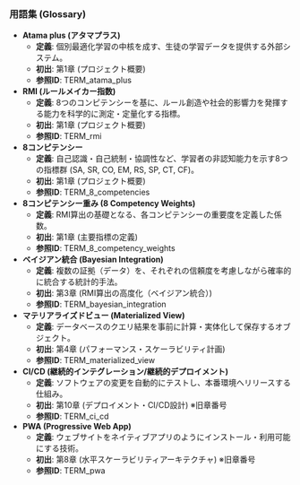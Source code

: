 ### **用語集 (Glossary)**

* **Atama plus (アタマプラス)**  
  * **定義**: 個別最適化学習の中核を成す、生徒の学習データを提供する外部システム。  
  * **初出**: 第1章 (プロジェクト概要)  
  * **参照ID**: TERM\_atama\_plus  
* **RMI (ルールメイカー指数)**  
  * **定義**: 8つのコンピテンシーを基に、ルール創造や社会的影響力を発揮する能力を科学的に測定・定量化する指標。  
  * **初出**: 第1章 (プロジェクト概要)  
  * **参照ID**: TERM\_rmi  
* **8コンピテンシー**  
  * **定義**: 自己認識・自己統制・協調性など、学習者の非認知能力を示す8つの指標群 (SA, SR, CO, EM, RS, SP, CT, CF)。  
  * **初出**: 第1章 (プロジェクト概要)  
  * **参照ID**: TERM\_8\_competencies  
* **8コンピテンシー重み (8 Competency Weights)**  
  * **定義**: RMI算出の基礎となる、各コンピテンシーの重要度を定義した係数。  
  * **初出**: 第1章 (主要指標の定義)  
  * **参照ID**: TERM\_8\_competency\_weights  
* **ベイジアン統合 (Bayesian Integration)**  
  * **定義**: 複数の証拠（データ）を、それぞれの信頼度を考慮しながら確率的に統合する統計的手法。  
  * **初出**: 第3章 (RMI算出の高度化（ベイジアン統合）)  
  * **参照ID**: TERM\_bayesian\_integration  
* **マテリアライズドビュー (Materialized View)**  
  * **定義**: データベースのクエリ結果を事前に計算・実体化して保存するオブジェクト。  
  * **初出**: 第4章 (パフォーマンス・スケーラビリティ計画)  
  * **参照ID**: TERM\_materialized\_view  
* **CI/CD (継続的インテグレーション/継続的デプロイメント)**  
  * **定義**: ソフトウェアの変更を自動的にテストし、本番環境へリリースする仕組み。  
  * **初出**: 第10章 (デプロイメント・CI/CD設計) ※旧章番号  
  * **参照ID**: TERM\_ci\_cd  
* **PWA (Progressive Web App)**  
  * **定義**: ウェブサイトをネイティブアプリのようにインストール・利用可能にする技術。  
  * **初出**: 第8章 (水平スケーラビリティアーキテクチャ) ※旧章番号  
  * **参照ID**: TERM\_pwa